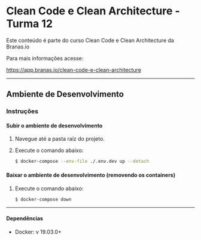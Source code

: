 # Clean Code e Clean Architecture - Turma 12

Este conteúdo é parte do curso Clean Code e Clean Architecture da Branas.io

Para mais informações acesse:

https://app.branas.io/clean-code-e-clean-architecture

---

## Ambiente de Desenvolvimento

### Instruções

#### Subir o ambiente de desenvolvimento

1. Navegue até a pasta raíz do projeto.

2. Execute o comando abaixo:

    ```bash
    $ docker-compose --env-file ./.env.dev up --detach
    ``` 

#### Baixar o ambiente de desenvolvimento (removendo os containers)

1. Execute o comando abaixo:

    ```bash
    $ docker-compose down
    ```

---

#### Dependências

- Docker: v 19.03.0+